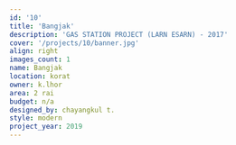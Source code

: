 ```yaml
---
id: '10'
title: 'Bangjak'
description: 'GAS STATION PROJECT (LARN ESARN) - 2017'
cover: '/projects/10/banner.jpg'
align: right
images_count: 1
name: Bangjak
location: korat
owner: k.lhor
area: 2 rai
budget: n/a
designed_by: chayangkul t.
style: modern
project_year: 2019
---
```


